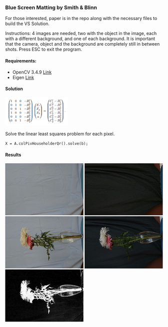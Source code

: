 ### Blue Screen Matting by Smith & Blinn

For those interested, paper is in the repo along with the necessary files to build the VS Solution.

Instructions: 4 images are needed, two with the object in the image, each with a different background, and one of each background. It is important that the camera, object and the background are completely still in between shots. Press ESC to exit the program.

#### Requirements:

* OpenCV 3.4.9 [Link](https://opencv.org/releases/)
* Eigen [Link](https://eigen.tuxfamily.org/dox/)
    

#### Solution

<img src="TriangulationMatting/Images/mattingeq.PNG" width="200" /> 

Solve the linear least squares problem for each pixel.  

```
X = A.colPivHouseholderQr().solve(b);
```

#### Results

<img src="TriangulationMatting/Images/back1.jpg" width="250" /> 
<img src="TriangulationMatting/Images/back2.jpg" width="250" /> 
<img src="TriangulationMatting/Images/flowers1.jpg" width="250" /> 
<img src="TriangulationMatting/Images/flowers2.jpg" width="250" /> 
<img src="TriangulationMatting/Images/alpha.jpg" width="250" /> 


 
